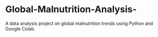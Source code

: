 # Global-Malnutrition-Analysis-
A data analysis project on global malnutrition trends using Python and Google Colab.
